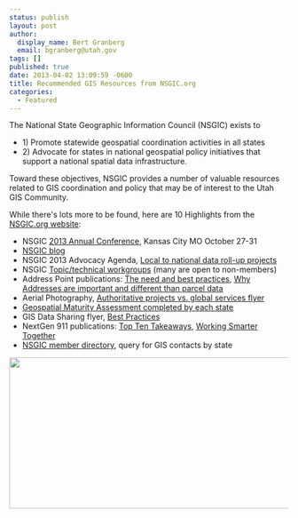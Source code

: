 ```yaml
---
status: publish
layout: post
author:
  display_name: Bert Granberg
  email: bgranberg@utah.gov
tags: []
published: true
date: 2013-04-02 13:09:59 -0600
title: Recommended GIS Resources from NSGIC.org
categories:
  - Featured
---
```

<p>The National State Geographic Information Council (NSGIC) exists to </p>
<ul>
<li>1) Promote statewide geospatial coordination activities in all states </li>
<li>2) Advocate for states in national geospatial policy initiatives that support a national spatial data infrastructure. </li>
</ul>
<p>Toward these objectives, NSGIC provides a number of valuable resources related to GIS coordination and policy that may be of interest to the Utah GIS Community.</p>
<p>While there's lots more to be found, here are 10 Highlights from the <a href="http://nsgic.org">NSGIC.org website</a>:</p>
<ul>
<li>NSGIC <a href="http://www.nsgic.org/upcoming-conferences">2013 Annual Conference</a>, Kansas City MO October 27-31	</li>
<li><a href="http://www.nsgic.org/blog/">NSGIC blog</a></li>
<li>NSGIC 2013 Advocacy Agenda, <a href="http://www.nsgic.org/public_resources/NSGIC_Advocacy_Agenda_101712.pdf">Local to national data roll-up projects</a></li>
<li>NSGIC <a href="http://www.nsgic.org/work-groups">Topic/technical workgroups</a> (many are open to non-members)</li>
<li>Address Point publications: <a href="http://www.nsgic.org/public_resources/Addresses_FTN_032210.pdf">The need and best practices</a>, <a href="http://nsgic.org/public_resources/Address_Points_FTN_Brochure_050311_Final.pdf">Why Addresses are important and different than parcel data</a></li>
<li>Aerial Photography, <a href="http://www.nsgic.org/public_resources/NSGIC_Justifying_Cost_of_Imagery_102612_Final.pdf">Authoritative projects vs. global services flyer</a></li>
<li><a href="http://www.nsgic.org/geospatial-maturity-assessment">Geospatial Maturity Assessment completed by each state</a></li>
<li>GIS Data Sharing flyer, <a href="http://www.nsgic.org/public_resources/NSGIC_Data_Sharing_Guidelines_120211_Final.pdf">Best Practices</a></li>
<li>NextGen 911 publications: <a href="http://nsgic.org/public_resources/NG_9-1-1_Top_Ten_State_Coordinator_081811_Final.pdf">Top Ten Takeaways</a>, <a href="http://nsgic.org/public_resources/Working_Smarter_Together_NENA_NAPSG_NSGIC_081211_FINAL.pdf">Working Smarter Together</a></li>
<li><a href="https://netforum.avectra.com/eweb/DynamicPage.aspx?Site=NSGIC&WebCode=IndSearch">NSGIC member directory</a>, query for GIS contacts by state</li>
</ul>
<p><img alt="" src="http://www.nsgic.org/public_resources/Large_Logo_1321304002.jpg" class="aligncenter" width="697" height="272" /></p>
